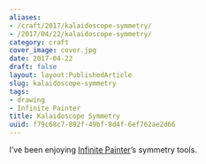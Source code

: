 ```yaml
---
aliases:
- /craft/2017/kalaidoscope-symmetry/
- /2017/04/22/kalaidoscope-symmetry/
category: craft
cover_image: cover.jpg
date: 2017-04-22
draft: false
layout: layout:PublishedArticle
slug: kalaidoscope-symmetry
tags:
- drawing
- Infinite Painter
title: Kalaidoscope Symmetry
uuid: f79c68c7-892f-49bf-8d4f-6ef762ae2d66
---
```


I’ve been enjoying [Infinite Painter](http://www.seanbrakefield.com/painter.html)’s symmetry tools.